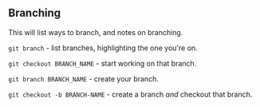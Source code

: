 ## Branching

This will list ways to branch, and notes on branching.

`git branch` - list branches, highlighting the one you're on.

`git checkout BRANCH_NAME` - start working on that branch.

`git branch BRANCH_NAME` - create your branch.

`git checkout -b BRANCH-NAME` - create a branch _and_ checkout that branch.
